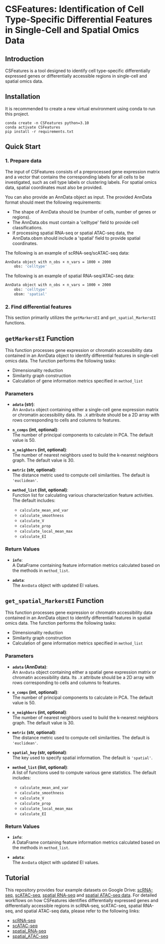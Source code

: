 # CSFeatures: Identification of Cell Type-Specific Differential Features in Single-Cell and Spatial Omics Data

## Introduction
CSFeatures is a tool designed to identify cell type-specific differentially expressed genes or differentially accessible regions in single-cell and spatial omics data.

## Installation
It is recommended to create a new virtual environment using conda to run this project.

```
conda create -n CSFeatures python=3.10
conda activate CSFeatures
pip install -r requirements.txt
```

## Quick Start

### 1. Prepare data
The input of CSFeatures consists of a preprocessed gene expression matrix and a vector that contains the corresponding labels for all cells to be investigated, such as cell type labels or clustering labels. For spatial omics data, spatial coordinates must also be provided.

You can also provide an AnnData object as input. The provided AnnData format should meet the following requirements:
- The shape of AnnData should be (number of cells, number of genes or regions).
- The AnnData.obs must contain a 'celltype' field to provide cell classifications.
- If processing spatial RNA-seq or spatial ATAC-seq data, the AnnData.obsm should include a 'spatial' field to provide spatial coordinates.

The following is an example of scRNA-seq/scATAC-seq data:

```bash
AnnData object with n_obs × n_vars = 1000 × 2000
    obs: 'celltype'
```
The following is an example of spatial RNA-seq/ATAC-seq data:

```bash
AnnData object with n_obs × n_vars = 1000 × 2000
    obs: 'celltype'
    obsm: 'spatial'
```

### 2. Find differential features

This section primarily utilizes the `getMarkersEI` and `get_spatial_MarkersEI` functions.

## `getMarkersEI` Function

This function processes gene expression or chromatin accessibility data contained in an AnnData object to identify differential features in single-cell omics data. The function performs the following tasks:
- Dimensionality reduction
- Similarity graph construction
- Calculation of gene information metrics specified in `method_list`

### Parameters

- **`adata` (str)**:  
  An `AnnData` object containing either a single-cell gene expression matrix or chromatin accessibility data. Its `.X` attribute should be a 2D array with rows corresponding to cells and columns to features.

- **`n_comps` (int, optional)**:  
  The number of principal components to calculate in PCA. The default value is 50.

- **`n_neighbors` (int, optional)**:  
  The number of nearest neighbors used to build the k-nearest neighbors graph. The default value is 30.

- **`metric` (str, optional)**:  
  The distance metric used to compute cell similarities. The default is `'euclidean'`.

- **`method_list` (list, optional)**:  
  Function list for calculating various characterization feature activities. The default includes:

  - `calculate_mean_and_var`
  - `calculate_smoothness`
  - `calculate_V`
  - `calculate_prop`
  - `calculate_local_mean_max`
  - `calculate_EI`


### Return Values

- **`info`**:  
 A DataFrame containing feature information metrics calculated based on the methods in `method_list`.

- **`adata`**:  
  The `AnnData` object with updated EI values.

## `get_spatial_MarkersEI` Function

This function processes gene expression or chromatin accessibility data contained in an AnnData object to identify differential features in spatial omics data. The function performs the following tasks:
- Dimensionality reduction
- Similarity graph construction
- Calculation of gene information metrics specified in `method_list`

### Parameters

- **`adata` (AnnData)**:  
   An `AnnData` object containing either a spatial gene expression matrix or chromatin accessibility data. Its `.X` attribute should be a 2D array with rows corresponding to cells and columns to features.
- **`n_comps` (int, optional)**:  
  The number of principal components to calculate in PCA. The default value is 50.

- **`n_neighbors` (int, optional)**:  
  The number of nearest neighbors used to build the k-nearest neighbors graph. The default value is 30.

- **`metric` (str, optional)**:  
  The distance metric used to compute cell similarities. The default is `'euclidean'`.

- **`spatial_key` (str, optional)**:  
  The key used to specify spatial information. The default is `'spatial'`.

- **`method_list` (list, optional)**:  
  A list of functions used to compute various gene statistics. The default includes:

  - `calculate_mean_and_var`
  - `calculate_smoothness`
  - `calculate_V`
  - `calculate_prop`
  - `calculate_local_mean_max`
  - `calculate_EI`

### Return Values

- **`info`**:  
 A DataFrame containing feature information metrics calculated based on the methods in `method_list`.

- **`adata`**:  
  The `AnnData` object with updated EI values.

## Tutorial

This repository provides four example datasets on Google Drive: [scRNA-seq](https://drive.google.com/file/d/1LWOnXLHYn8W6GFQ2NTfi84JyY9B4XGOK/view?usp=drive_link), [scATAC-seq](https://drive.google.com/file/d/1mXGWKpOMR4I-mqhyAIQ_UFV6VbHwizdh/view?usp=drive_link),  [spatial RNA-seq](https://drive.google.com/file/d/1U3_0FIBEcTLzTiAHQG00sMNSLvq7lFtl/view?usp=drive_link) and [spatial ATAC-seq data](https://drive.google.com/file/d/1w7oxnwR_Nma5uTm0yOf4I2O44tGC5Dif/view?usp=drive_link). For detailed workflows on how CSFeatures identifies differentially expressed genes and differentially accessible regions in scRNA-seq, scATAC-seq, spatial RNA-seq, and spatial ATAC-seq data, please refer to the following links:

- [scRNA-seq](./tutorials/scRNA-seq.ipynb)
- [scATAC-seq](./tutorials/scATAC-seq.ipynb)
- [spatial_RNA-seq](./tutorials/spatial_RNA-seq.ipynb)
- [spatial_ATAC-seq](./tutorials/spatial_ATAC-seq.ipynb)
